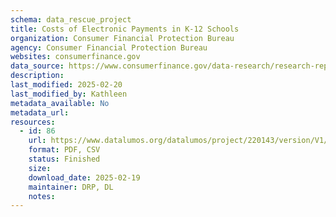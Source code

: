 ```yaml
---
schema: data_rescue_project 
title: Costs of Electronic Payments in K-12 Schools
organization: Consumer Financial Protection Bureau
agency: Consumer Financial Protection Bureau
websites: consumerfinance.gov
data_source: https://www.consumerfinance.gov/data-research/research-reports/issue-spotlight-costs-of-electronic-payments-in-k-12-schools/
description: 
last_modified: 2025-02-20
last_modified_by: Kathleen
metadata_available: No
metadata_url: 
resources:
  - id: 86
    url: https://www.datalumos.org/datalumos/project/220143/version/V1/view
    format: PDF, CSV
    status: Finished
    size: 
    download_date: 2025-02-19
    maintainer: DRP, DL
    notes: 
---
```


